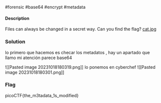 #forensic #base64 #encrypt #metadata 
#### Description
Files can always be changed in a secret way. Can you find the flag? [cat.jpg](https://mercury.picoctf.net/static/a614a27d4cb251d04c7d2f3f3f76a965/cat.jpg)

### Solution
lo primero que hacemos es checar los metadatos , hay un apartado que llamo mi atención parece base64

![[Pasted image 20231018180319.png]]
lo ponemos en cyberchef
![[Pasted image 20231018180301.png]]

### Flag
picoCTF{the_m3tadata_1s_modified}